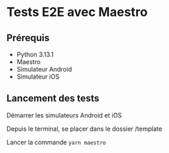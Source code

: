 # Tests E2E avec Maestro

## Prérequis

- Python 3.13.1
- Maestro
- Simulateur Android
- Simulateur iOS

## Lancement des tests

Démarrer les simulateurs Android et iOS

Depuis le terminal, se placer dans le dossier /template

Lancer la commande `yarn maestro`
